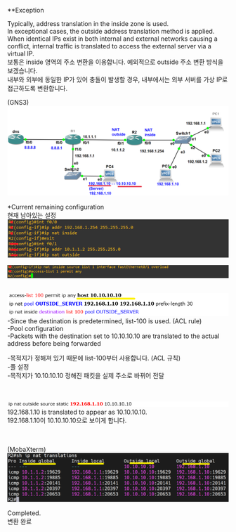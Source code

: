 **Exception

Typically, address translation in the inside zone is used. <br>
In exceptional cases, the outside address translation method is applied.<br>
When identical IPs exist in both internal and external networks causing a conflict, internal traffic is translated to access the external server via a virtual IP.<br>
보통은 inside 영역의 주소 변환을 이용합니다. 예외적으로 outside 주소 변환 방식을 보겠습니다. <br>
내부와 외부에 동일한 IP가 있어 충돌이 발생할 경우, 내부에서는 외부 서버를 가상 IP로 접근하도록 변환합니다.


(GNS3)
![image break](../../Pictur/step9/NAT5.png) <br>


*Current remaining configuration<br>
현재 남아있는 설정<br>
![image break](../../Pictur/step9/NAT7.png) <br>

![image break](../../Pictur/step9/NAT8.png) <br>
<br>

![image break](../../Pictur/step9/NAT9.png) <br>
-Since the destination is predetermined, list-100 is used. (ACL rule)<br>
-Pool configuration<br>
-Packets with the destination set to 10.10.10.10 are translated to the actual address before being forwarded<br>


-목적지가 정해져 있기 때문에 list-100부터 사용합니다. (ACL 규칙)<br>
-풀 설정<br>
-목적지가 10.10.10.10 정해진 패킷을 실제 주소로 바뀌어 전달
<br>
<br>
<br>



![image break](../../Pictur/step9/NAT10.png) <br>
192.168.1.10 is translated to appear as 10.10.10.10.<br>
192.168.1.10이 10.10.10.10으로 보이게 합니다.<br>
<br>
<br>

(MobaXterm)
![image break](../../Pictur/step9/NAT.6.png) <br>

Completed.<br>
변환 완료
